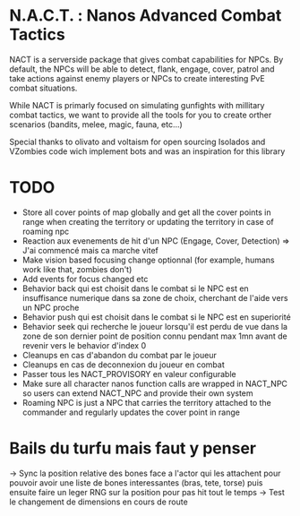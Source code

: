 # N.A.C.T. : Nanos Advanced Combat Tactics

NACT is a serverside package that gives combat capabilities for NPCs.
By default, the NPCs will be able to detect, flank, engage, cover, patrol and take actions against enemy players or NPCs to create interesting PvE combat situations.

While NACT is primarly focused on simulating gunfights with millitary combat tactics, we want to provide all the tools for you to create orther scenarios 
(bandits, melee, magic, fauna, etc...)

Special thanks to olivato and voltaism for open sourcing Isolados and VZombies code wich implement bots and was an inspiration for this library

# TODO

- Store all cover points of map globally and get all the cover points in range when creating the territory or updating the territory in case of roaming npc
- Reaction aux evenements de hit d'un NPC (Engage, Cover, Detection) => J'ai commencé mais ca marche vitef
- Make vision based focusing change optionnal (for example, humans work like that, zombies don't)
- Add events for focus changed etc
- Behavior back qui est choisit dans le combat si le NPC est en insuffisance numerique dans sa zone de choix, cherchant de l'aide vers un NPC proche
- Behavior push qui est choisit dans le combat si le NPC est en superiorité
- Behavior seek qui recherche le joueur lorsqu'il est perdu de vue dans la zone de son dernier point de position connu pendant max 1mn avant de revenir vers le behavior d'index 0
- Cleanups en cas d'abandon du combat par le joueur
- Cleanups en cas de deconnexion du joueur en combat
- Passer tous les NACT_PROVISORY en valeur configurable
- Make sure all character nanos function calls are wrapped in NACT_NPC so users can extend NACT_NPC and provide their own system
- Roaming NPC is just a NPC that carries the territory attached to the commander
and regularly updates the cover point in range

# Bails du turfu mais faut y penser

-> Sync la position relative des bones face a l'actor qui les attachent pour pouvoir avoir une liste de bones interessantes (bras, tete, torse) puis ensuite faire un leger RNG sur la position pour pas hit tout le temps
-> Test le changement de dimensions en cours de route